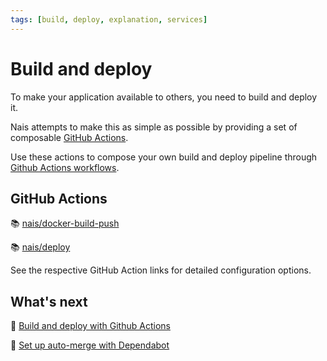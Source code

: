 ```yaml
---
tags: [build, deploy, explanation, services]
---
```


# Build and deploy

To make your application available to others, you need to build and deploy it.

Nais attempts to make this as simple as possible by providing a set of composable [GitHub Actions](https://docs.github.com/en/actions).

Use these actions to compose your own build and deploy pipeline through [Github Actions workflows](https://docs.github.com/en/actions/using-workflows). 

## GitHub Actions

:books: [nais/docker-build-push](https://github.com/nais/docker-build-push)

:books: [nais/deploy](https://github.com/nais/deploy/tree/master/actions/deploy)

See the respective GitHub Action links for detailed configuration options.

## What's next

:dart: [Build and deploy with Github Actions](how-to/build-and-deploy.md)

:dart: [Set up auto-merge with Dependabot](how-to/dependabot-auto-merge.md)

